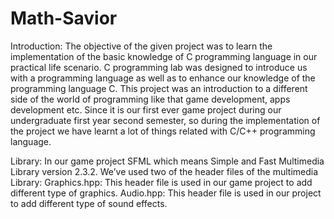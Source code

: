 # Math-Savior

Introduction:
The objective of the given project was to learn the implementation of the basic knowledge of C programming language in our practical life scenario. C programming lab was designed to introduce us with a programming language as well as to enhance our knowledge of the programming language C. This project was an introduction to a different side of the world of programming like that game development, apps development etc. Since it is our first ever game project during our undergraduate first year second semester, so during the implementation of the project we have learnt a lot of things related with C/C++ programming language.

Library:
In our game project SFML which means Simple and Fast Multimedia Library version 2.3.2. We’ve used two of the header files of the multimedia Library:
Graphics.hpp: This header file is used in our game project to add different type of graphics.
Audio.hpp: This header file is used in our project to add different type of sound effects.
